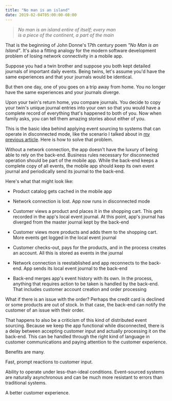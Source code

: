 ```yaml
---
title: "No man is an island"
date: 2019-02-04T05:00:00-08:00
---
```


> _No man is an island entire of itself; every man_  
> _is a piece of the continent, a part of the main_

That is the beginning of John Donne's 17th century poem _"No Man is an Island"_. It's also a fitting analogy for the modern software development problem of losing network connectivity in a mobile app.

Suppose you had a twin brother and suppose you both kept detailed journals of important daily events. Being twins, let's assume you'd have the same experiences and that your journals would be identical.

But then one day, one of you goes on a trip away from home. You no longer have the same experiences and your journals diverge.

Upon your twin's return home, you compare journals. You decide to copy your twin's unique journal entries into your own so that you would have a complete record of everything that's happened to both of you. Now when family asks, you can tell them amazing stories about either of you.

This is the basic idea behind applying event sourcing to systems that can operate in disconnected mode, like the scenario I talked about in [my previous article](/articles/the-problem-of-connectivity/). Here is how to solve that problem.

Without a network connection, the app doesn't have the luxury of being able to rely on the back-end. Business rules necessary for disconnected operation should be part of the mobile app. While the back-end keeps a complete copy of all events, the mobile app should keep its own event journal and periodically send its journal to the back-end.

Here's what that might look like:

- Product catalog gets cached in the mobile app

- Network connection is lost. App now runs in disconnected mode

- Customer views a product and places it in the shopping cart. This gets recorded in the app's local event journal. At this point, app's journal has diverged from the master journal kept by the back-end

- Customer views more products and adds them to the shopping cart. More events get logged in the local event journal

- Customer checks-out, pays for the products, and in the process creates an account. All this is stored as events in the journal

- Network connection is reestablished and app reconnects to the back-end. App sends its local event journal to the back-end

- Back-end merges app's event history with its own. In the process, anything that requires action to be taken is handled by the back-end. That includes customer account creation and order processing

What if there is an issue with the order? Perhaps the credit card is declined or some products are out of stock. In that case, the back-end can notify the customer of an issue with their order.

That happens to also be a criticism of this kind of distributed event sourcing. Because we keep the app functional while disconnected, there is a delay between accepting customer input and actually processing it on the back-end. This can be handled through the right kind of language in customer communications and paying attention to the customer experience.

Benefits are many.

Fast, prompt reactions to customer input.

Ability to operate under less-than-ideal conditions. Event-sourced systems are naturally asynchronous and can be much more resistant to errors than traditional systems.

A better customer experience.
